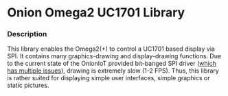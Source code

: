 # Onion Omega2 UC1701 Library

### Description
This library enables the Omega2(+) to control a UC1701 based display via SPI. It contains many graphics-drawing and display-drawing functions. Due to the current state of the OnionIoT provided bit-banged SPI driver ([which has multiple issues](https://github.com/OnionIoT/spi-gpio-driver/issues)), drawing is extremely slow (1-2 FPS). Thus, this library is rather suited for displaying simple user interfaces, simple graphics or static pictures. 

